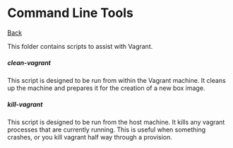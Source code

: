 # Command Line Tools

[Back](../README.MD)

This folder contains scripts to assist with Vagrant.

##### clean-vagrant

This script is designed to be run from within the Vagrant machine. It cleans up the 
machine and prepares it for the creation of a new box image.

##### kill-vagrant

This script is designed to be run from the host machine. It kills any vagrant processes 
that are currently running. This is useful when something crashes, or you kill vagrant half way through a provision.
